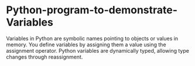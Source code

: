 # Python-program-to-demonstrate-Variables
Variables in Python are symbolic names pointing to objects or values in memory. You define variables by assigning them a value using the assignment operator. Python variables are dynamically typed, allowing type changes through reassignment.
